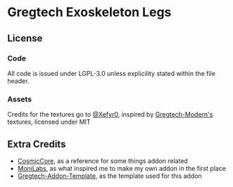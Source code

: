 # Gregtech Exoskeleton Legs

## License

### Code
All code is issued under LGPL-3.0 unless explicility stated within the file header.

### Assets
Credits for the textures go to [@Xefyr0](https://github.com/Xefyr0), inspired by [Gregtech-Modern's](https://github.com/GregTechCEu/GregTech-Modern) textures, licensed under MIT

## Extra Credits
- [CosmicCore](https://github.com/Frontiers-PackForge/CosmicCore), as a reference for some things addon related
- [MoniLabs](https://github.com/NegaNote/MoniLabs), as what inspired me to make my own addon in the first place
- [Gregtech-Addon-Template](https://github.com/JuiceyBeans/GregTech-Addon-Template), as the template used for this addon
